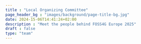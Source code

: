 ```yaml
---
title : "Local Organizing Committee"
page_header_bg : "images/background/page-title-bg.jpg"
date: 2024-15-06T14:41:24+02:00
description : "Meet the people behind FOSS4G Europe 2025"
draft : false
type: "team"
---
```

